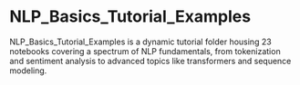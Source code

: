# NLP_Basics_Tutorial_Examples
NLP_Basics_Tutorial_Examples is a dynamic tutorial folder housing 23 notebooks covering a spectrum of NLP fundamentals, from tokenization and sentiment analysis to advanced topics like transformers and sequence modeling.
